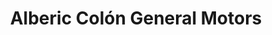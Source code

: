 ---
title: "Alberic Colón General Motors"
url: /san-juan/alberic-colon-general-motors/
shop: car
---